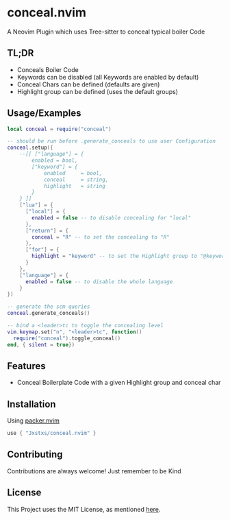 # conceal.nvim

A Neovim Plugin which uses Tree-sitter to conceal typical boiler Code

## TL;DR

* Conceals Boiler Code
* Keywords can be disabled (all Keywords are enabled by default)
* Conceal Chars can be defined (defaults are given)
* Highlight group can be defined (uses the default groups)

<!-- ## Demo -->

<!-- ![Demo](./demo-keystack.gif) -->

## Usage/Examples

```lua
local conceal = require("conceal")

-- should be run before .generate_conceals to use user Configuration
conceal.setup({
    --[[ ["language"] = {
        enabled = bool,
        ["keyword"] = {
            enabled     = bool,
            conceal     = string,
            highlight   = string
        }
    } ]]
    ["lua"] = {
      ["local"] = {
        enabled = false -- to disable concealing for "local"
      },
      ["return"] = {
        conceal = "R" -- to set the concealing to "R"
      },
      ["for"] = {
        highlight = "keyword" -- to set the Highlight group to "@keyword"
      }
    },
    ["language"] = {
      enabled = false -- to disable the whole language
    }
})

-- generate the scm queries
conceal.generate_conceals()

-- bind a <leader>tc to toggle the concealing level
vim.keymap.set("n", "<leader>tc", function()
  require("conceal").toggle_conceal()
end, { silent = true})
```

## Features

- Conceal Boilerplate Code with a given Highlight group and conceal char

<!-- ## Documentation -->

<!-- Type `:help conceal` in Neovim -->

## Installation

Using [packer.nvim](https://github.com/wbthomason/packer.nvim)

```lua
use { "Jxstxs/conceal.nvim" }
```

<!-- ## Changelog -->

<!-- * to configure your mappings you can now also use `require("keystack").setup({...})` -->
<!-- * you can define function which will get executed when pushing or popping the keys from the stack -->

## Contributing

Contributions are always welcome! Just remember to be Kind

## License

This Project uses the MIT License, as mentioned [here](./LICENSE).

